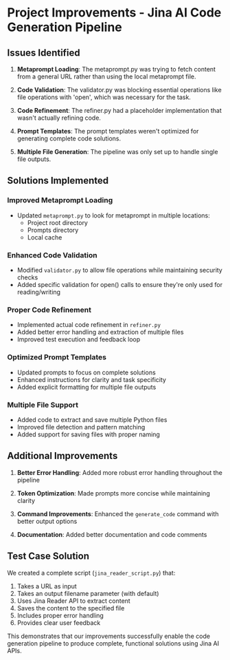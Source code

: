 # Project Improvements - Jina AI Code Generation Pipeline

## Issues Identified

1. **Metaprompt Loading**: The metaprompt.py was trying to fetch content from a general URL rather than using the local metaprompt file.

2. **Code Validation**: The validator.py was blocking essential operations like file operations with 'open', which was necessary for the task.

3. **Code Refinement**: The refiner.py had a placeholder implementation that wasn't actually refining code.

4. **Prompt Templates**: The prompt templates weren't optimized for generating complete code solutions.

5. **Multiple File Generation**: The pipeline was only set up to handle single file outputs.

## Solutions Implemented

### Improved Metaprompt Loading

- Updated `metaprompt.py` to look for metaprompt in multiple locations:
  - Project root directory
  - Prompts directory
  - Local cache

### Enhanced Code Validation

- Modified `validator.py` to allow file operations while maintaining security checks
- Added specific validation for open() calls to ensure they're only used for reading/writing

### Proper Code Refinement

- Implemented actual code refinement in `refiner.py` 
- Added better error handling and extraction of multiple files
- Improved test execution and feedback loop

### Optimized Prompt Templates

- Updated prompts to focus on complete solutions
- Enhanced instructions for clarity and task specificity
- Added explicit formatting for multiple file outputs

### Multiple File Support

- Added code to extract and save multiple Python files
- Improved file detection and pattern matching
- Added support for saving files with proper naming

## Additional Improvements

1. **Better Error Handling**: Added more robust error handling throughout the pipeline

2. **Token Optimization**: Made prompts more concise while maintaining clarity

3. **Command Improvements**: Enhanced the `generate_code` command with better output options

4. **Documentation**: Added better documentation and code comments

## Test Case Solution

We created a complete script (`jina_reader_script.py`) that:

1. Takes a URL as input
2. Takes an output filename parameter (with default)
3. Uses Jina Reader API to extract content
4. Saves the content to the specified file
5. Includes proper error handling
6. Provides clear user feedback

This demonstrates that our improvements successfully enable the code generation pipeline to produce complete, functional solutions using Jina AI APIs.

